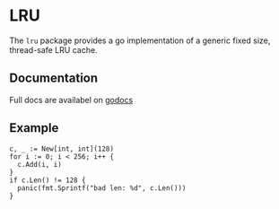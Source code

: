 # LRU

The `lru` package provides a go implementation of a generic fixed size, thread-safe LRU cache.

## Documentation

Full docs are availabel on [godocs](https://pkg.go.dev/github.com/Mat-Greaves/lru)

## Example

```
c, _ := New[int, int](128)
for i := 0; i < 256; i++ {
  c.Add(i, i)
}
if c.Len() != 128 {
  panic(fmt.Sprintf("bad len: %d", c.Len()))
}
```

